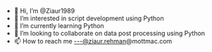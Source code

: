 - 👋 Hi, I’m @Ziaur1989
- 👀 I’m interested in script development using Python
- 🌱 I’m currently learning Python
- 💞️ I’m looking to collaborate on data post processing using Python
- 📫 How to reach me ---@ziaur.rehman@mottmac.com

<!---
Ziaur1989/Ziaur1989 is a ✨ special ✨ repository because its `README.md` (this file) appears on your GitHub profile.
You can click the Preview link to take a look at your changes.
--->

